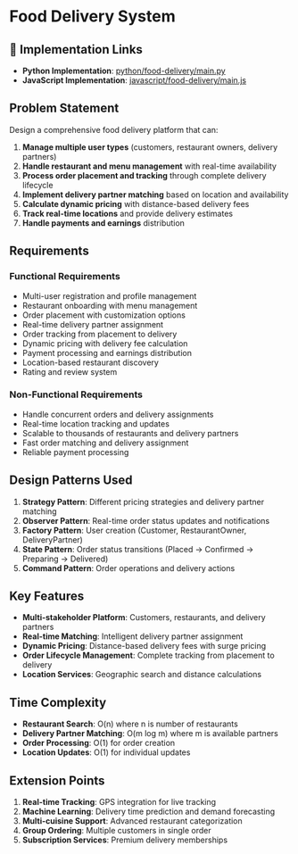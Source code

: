 # Food Delivery System

## 🔗 Implementation Links
- **Python Implementation**: [python/food-delivery/main.py](python/food-delivery/main.py)
- **JavaScript Implementation**: [javascript/food-delivery/main.js](javascript/food-delivery/main.js)

## Problem Statement

Design a comprehensive food delivery platform that can:

1. **Manage multiple user types** (customers, restaurant owners, delivery partners)
2. **Handle restaurant and menu management** with real-time availability
3. **Process order placement and tracking** through complete delivery lifecycle
4. **Implement delivery partner matching** based on location and availability
5. **Calculate dynamic pricing** with distance-based delivery fees
6. **Track real-time locations** and provide delivery estimates
7. **Handle payments and earnings** distribution

## Requirements

### Functional Requirements
- Multi-user registration and profile management
- Restaurant onboarding with menu management
- Order placement with customization options
- Real-time delivery partner assignment
- Order tracking from placement to delivery
- Dynamic pricing with delivery fee calculation
- Payment processing and earnings distribution
- Location-based restaurant discovery
- Rating and review system

### Non-Functional Requirements
- Handle concurrent orders and delivery assignments
- Real-time location tracking and updates
- Scalable to thousands of restaurants and delivery partners
- Fast order matching and delivery assignment
- Reliable payment processing

## Design Patterns Used

1. **Strategy Pattern**: Different pricing strategies and delivery partner matching
2. **Observer Pattern**: Real-time order status updates and notifications
3. **Factory Pattern**: User creation (Customer, RestaurantOwner, DeliveryPartner)
4. **State Pattern**: Order status transitions (Placed → Confirmed → Preparing → Delivered)
5. **Command Pattern**: Order operations and delivery actions

## Key Features

- **Multi-stakeholder Platform**: Customers, restaurants, and delivery partners
- **Real-time Matching**: Intelligent delivery partner assignment
- **Dynamic Pricing**: Distance-based delivery fees with surge pricing
- **Order Lifecycle Management**: Complete tracking from placement to delivery
- **Location Services**: Geographic search and distance calculations

## Time Complexity

- **Restaurant Search**: O(n) where n is number of restaurants
- **Delivery Partner Matching**: O(m log m) where m is available partners
- **Order Processing**: O(1) for order creation
- **Location Updates**: O(1) for individual updates

## Extension Points

1. **Real-time Tracking**: GPS integration for live tracking
2. **Machine Learning**: Delivery time prediction and demand forecasting
3. **Multi-cuisine Support**: Advanced restaurant categorization
4. **Group Ordering**: Multiple customers in single order
5. **Subscription Services**: Premium delivery memberships